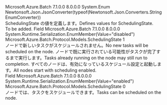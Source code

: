<Type Name="SchedulingState" FullName="Microsoft.Azure.Batch.Protocol.Models.SchedulingState">
  <TypeSignature Language="C#" Value="public enum SchedulingState" />
  <TypeSignature Language="ILAsm" Value=".class public auto ansi sealed SchedulingState extends System.Enum" />
  <TypeSignature Language="DocId" Value="T:Microsoft.Azure.Batch.Protocol.Models.SchedulingState" />
  <TypeSignature Language="VB.NET" Value="Public Enum SchedulingState" />
  <TypeSignature Language="F#" Value="type SchedulingState = " />
  <AssemblyInfo>
    <AssemblyName>Microsoft.Azure.Batch</AssemblyName>
    <AssemblyVersion>7.1.0.0</AssemblyVersion>
    <AssemblyVersion>8.0.0.0</AssemblyVersion>
  </AssemblyInfo>
  <Base>
    <BaseTypeName>System.Enum</BaseTypeName>
  </Base>
  <Attributes>
    <Attribute>
      <AttributeName>Newtonsoft.Json.JsonConverter(typeof(Newtonsoft.Json.Converters.StringEnumConverter))</AttributeName>
    </Attribute>
  </Attributes>
  <Docs>
    <summary>
            <span data-ttu-id="5a481-101">SchedulingState の値を定義します。</span><span class="sxs-lookup"><span data-stu-id="5a481-101">Defines values for SchedulingState.</span></span>
            </summary>
    <remarks>To be added.</remarks>
  </Docs>
  <Members>
    <Member MemberName="Disabled">
      <MemberSignature Language="C#" Value="Disabled" />
      <MemberSignature Language="ILAsm" Value=".field public static literal valuetype Microsoft.Azure.Batch.Protocol.Models.SchedulingState Disabled = int32(1)" />
      <MemberSignature Language="DocId" Value="F:Microsoft.Azure.Batch.Protocol.Models.SchedulingState.Disabled" />
      <MemberSignature Language="VB.NET" Value="Disabled" />
      <MemberSignature Language="F#" Value="Disabled = 1" Usage="Microsoft.Azure.Batch.Protocol.Models.SchedulingState.Disabled" />
      <MemberType>Field</MemberType>
      <AssemblyInfo>
        <AssemblyName>Microsoft.Azure.Batch</AssemblyName>
        <AssemblyVersion>7.1.0.0</AssemblyVersion>
        <AssemblyVersion>8.0.0.0</AssemblyVersion>
      </AssemblyInfo>
      <Attributes>
        <Attribute>
          <AttributeName>System.Runtime.Serialization.EnumMember(Value="disabled")</AttributeName>
        </Attribute>
      </Attributes>
      <ReturnValue>
        <ReturnType>Microsoft.Azure.Batch.Protocol.Models.SchedulingState</ReturnType>
      </ReturnValue>
      <MemberValue>1</MemberValue>
      <Docs>
        <summary>
            <span data-ttu-id="5a481-102">ノードで新しいタスクがスケジュールされません。</span><span class="sxs-lookup"><span data-stu-id="5a481-102">No new tasks will be scheduled on the node.</span></span> <span data-ttu-id="5a481-103">ノードで既に実行されている可能性がタスクが完了するまで実行します。</span><span class="sxs-lookup"><span data-stu-id="5a481-103">Tasks already running on the node may still run to completion.</span></span> <span data-ttu-id="5a481-104">すべてのノードは、有効になっているスケジュール設定と起動します。</span><span class="sxs-lookup"><span data-stu-id="5a481-104">All nodes start with scheduling enabled.</span></span>
            </summary>
      </Docs>
    </Member>
    <Member MemberName="Enabled">
      <MemberSignature Language="C#" Value="Enabled" />
      <MemberSignature Language="ILAsm" Value=".field public static literal valuetype Microsoft.Azure.Batch.Protocol.Models.SchedulingState Enabled = int32(0)" />
      <MemberSignature Language="DocId" Value="F:Microsoft.Azure.Batch.Protocol.Models.SchedulingState.Enabled" />
      <MemberSignature Language="VB.NET" Value="Enabled" />
      <MemberSignature Language="F#" Value="Enabled = 0" Usage="Microsoft.Azure.Batch.Protocol.Models.SchedulingState.Enabled" />
      <MemberType>Field</MemberType>
      <AssemblyInfo>
        <AssemblyName>Microsoft.Azure.Batch</AssemblyName>
        <AssemblyVersion>7.1.0.0</AssemblyVersion>
        <AssemblyVersion>8.0.0.0</AssemblyVersion>
      </AssemblyInfo>
      <Attributes>
        <Attribute>
          <AttributeName>System.Runtime.Serialization.EnumMember(Value="enabled")</AttributeName>
        </Attribute>
      </Attributes>
      <ReturnValue>
        <ReturnType>Microsoft.Azure.Batch.Protocol.Models.SchedulingState</ReturnType>
      </ReturnValue>
      <MemberValue>0</MemberValue>
      <Docs>
        <summary>
            <span data-ttu-id="5a481-105">ノードでは、タスクをスケジュールできます。</span><span class="sxs-lookup"><span data-stu-id="5a481-105">Tasks can be scheduled on the node.</span></span>
            </summary>
      </Docs>
    </Member>
  </Members>
</Type>